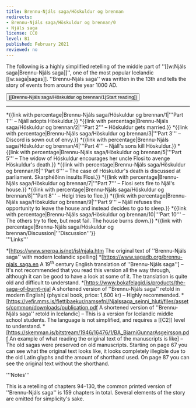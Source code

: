 ```yaml
---
title: Brennu-Njáls saga/Höskuldur og brennan
redirects:
- Brennu-Njáls saga/Höskuldur og brennan/0
- Njáls saga
license: CC0
level: B1
published: February 2021
reviewed: no
---
```

<vocabulary>
</vocabulary>
The following is a highly simplified retelling of the middle part of ''[[w:Njáls saga|Brennu-Njáls saga]]'', one of the most popular Icelandic [[w:saga|sagas]]. ''Brennu-Njáls saga'' was written in the 13th and tells the story of events from around the year 1000 AD.

<Button>[[Brennu-Njáls saga/Höskuldur og brennan/1|Start reading]]</Button>

***

<!-- Total: 2150 words -->
<TOC>
*{{link with percentage|Brennu-Njáls saga/Höskuldur og brennan/1|'''Part 1''' – Njáll adopts Höskuldur.<!-- 160 words -->}}
*{{link with percentage|Brennu-Njáls saga/Höskuldur og brennan/2|'''Part 2''' – Höskuldur gets married.<!-- 260 words -->}}
*{{link with percentage|Brennu-Njáls saga/Höskuldur og brennan/3|'''Part 3''' – Discord is sown out of envy.<!-- 215 words -->}}
*{{link with percentage|Brennu-Njáls saga/Höskuldur og brennan/4|'''Part 4''' – Njáll's sons kill Höskuldur.<!-- 140 words -->}}
*{{link with percentage|Brennu-Njáls saga/Höskuldur og brennan/5|'''Part 5''' – The widow of Höskuldur encourages her uncle Flosi to avenge Höskuldur's death.<!-- 315 words -->}}
*{{link with percentage|Brennu-Njáls saga/Höskuldur og brennan/6|'''Part 6''' – The case of Höskuldur's death is discussed at parliament. Skarphéðinn insults Flosi.<!-- 240 words -->}}
*{{link with percentage|Brennu-Njáls saga/Höskuldur og brennan/7|'''Part 7''' – Flosi sets fire to Njál's house.<!-- 190 words -->}}
*{{link with percentage|Brennu-Njáls saga/Höskuldur og brennan/8|'''Part 8''' – Helgi tries to flee.<!-- 230 words -->}}
*{{link with percentage|Brennu-Njáls saga/Höskuldur og brennan/9|'''Part 9''' – Njáll refuses the opportunity to leave the house and instead decides to go to sleep.<!-- 150 words -->}}
*{{link with percentage|Brennu-Njáls saga/Höskuldur og brennan/10|'''Part 10''' – The others try to flee, but most fail. The house burns down.<!-- 245 words -->}}
*{{link with percentage|Brennu-Njáls saga/Höskuldur og brennan/Discussion|'''Discussion'''}}
</TOC>

<Footer>
'''Links'''

*[https://www.snerpa.is/net/isl/njala.htm The original text of ''Brennu-Njáls saga'' with modern Icelandic spelling]
*[https://www.sagadb.org/brennu-njals_saga.en A 19<sup>th</sup> century English translation of ''Brennu-Njáls saga''] – It's not recommended that you read this version all the way through, although it can be good to have a look at some of it. The translation is quite old and difficult to understand.
*[https://www.bokafelagid.is/products/the-saga-of-burnt-njal A shortened version of ''Brennu-Njáls saga'' retold in modern English] (physical book, price: 1,600 kr) – Highly recommended.
*[https://vefir.mms.is/flettibaekur/namsefni/Njalssaga_seinni_hluti/files/assets/common/downloads/publication.pdf A shortened version of ''Brennu-Njáls saga'' retold in Icelandic] – This is a version for Icelandic middle school students. The language is not simplified, and requires a [[C2]] level to understand.
*[https://skemman.is/bitstream/1946/16476/1/BA_BjarniGunnarAsgeirsson.pdf An example of what reading the original text of the manuscripts is like] – The old sagas were preserved on old manuscripts. Starting on page 67 you can see what the original text looks like, it looks completely illegible due to the old Latin glyphs and the amount of shorthand used. On page 87 you can see the original text without the shorthand.

'''Notes'''

This is a retelling of chapters 94–130, the common printed version of ''Brennu-Njáls saga'' is 159 chapters in total. Several elements of the story are omitted for simplicity's sake.

<Footer>
